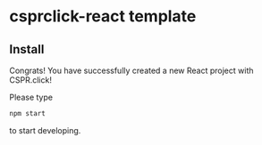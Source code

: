 # csprclick-react template

## Install

Congrats! You have successfully created a new React project with CSPR.click!

Please type

```bash
npm start
```

to start developing.
